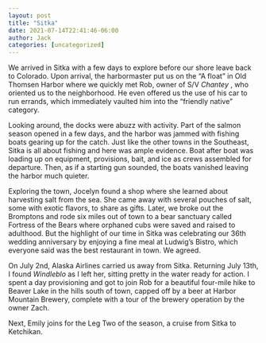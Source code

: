 ```yaml
---
layout: post
title: "Sitka"
date: 2021-07-14T22:41:46-06:00
author: Jack
categories: [uncategorized]
---
```


<!-- IMAGE PLACEHOLDER
Original URL: http://windleblo.com/wp-content/uploads/2021/07/IMG-5679.jpg
Filename: IMG-5679.jpg
Date path: 2021/07/IMG-5679.jpg
Caption: Neptune Lives!
Instructions: Replace this comment with actual image upload
-->

<!-- IMAGE PLACEHOLDER
Original URL: http://windleblo.com/wp-content/uploads/2021/07/IMG_9455-1024x768.jpg
Filename: IMG_9455-1024x768.jpg
Date path: 2021/07/IMG_9455-1024x768.jpg
Caption: Sitka waterfront
Instructions: Replace this comment with actual image upload
-->

We arrived in Sitka with a few days to explore before our shore leave back to Colorado. Upon arrival, the harbormaster put us on the “A float” in Old Thomsen Harbor where we quickly met Rob, owner of S/V _Chantey_ , who oriented us to the neighborhood. He even offered us the use of his car to run errands, which immediately vaulted him into the “friendly native” category.

Looking around, the docks were abuzz with activity. Part of the salmon season opened in a few days, and the harbor was jammed with fishing boats gearing up for the catch. Just like the other towns in the Southeast, Sitka is all about fishing and here was ample evidence. Boat after boat was loading up on equipment, provisions, bait, and ice as crews assembled for departure. Then, as if a starting gun sounded, the boats vanished leaving the harbor much quieter.

<!-- IMAGE PLACEHOLDER
Original URL: http://windleblo.com/wp-content/uploads/2021/07/IMG_9436-1024x768.jpg
Filename: IMG_9436-1024x768.jpg
Date path: 2021/07/IMG_9436-1024x768.jpg
Caption: Fortress of the Bears
Instructions: Replace this comment with actual image upload
-->

Exploring the town, Jocelyn found a shop where she learned about harvesting salt from the sea. She came away with several pouches of salt, some with exotic flavors, to share as gifts. Later, we broke out the Bromptons and rode six miles out of town to a bear sanctuary called Fortress of the Bears where orphaned cubs were saved and raised to adulthood. But the highlight of our time in Sitka was celebrating our 36th wedding anniversary by enjoying a fine meal at Ludwig’s Bistro, which everyone said was the best restaurant in town. We agreed.

<!-- IMAGE PLACEHOLDER
Original URL: http://windleblo.com/wp-content/uploads/2021/07/IMG_9466-1024x768.jpg
Filename: IMG_9466-1024x768.jpg
Date path: 2021/07/IMG_9466-1024x768.jpg
Caption: Rob and Zach at the Mash Tun
Instructions: Replace this comment with actual image upload
-->

On July 2nd, Alaska Airlines carried us away from Sitka. Returning July 13th, I found _Windleblo_ as I left her, sitting pretty in the water ready for action. I spent a day provisioning and got to join Rob for a beautiful four-mile hike to Beaver Lake in the hills south of town, capped off by a beer at Harbor Mountain Brewery, complete with a tour of the brewery operation by the owner Zach.

Next, Emily joins for the Leg Two of the season, a cruise from Sitka to Ketchikan.